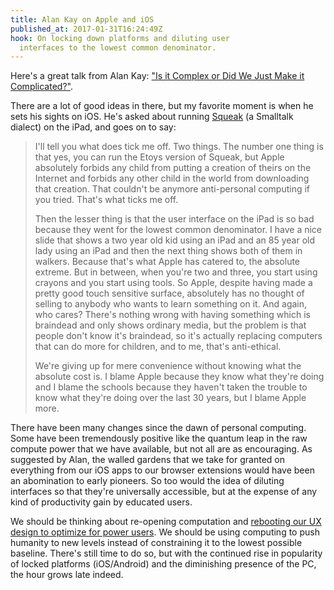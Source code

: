 ```yaml
---
title: Alan Kay on Apple and iOS
published_at: 2017-01-31T16:24:49Z
hook: On locking down platforms and diluting user
  interfaces to the lowest common denominator.
---
```


Here's a great talk from Alan Kay: ["Is it Complex or Did
We Just Make it Complicated?"][talk].

There are a lot of good ideas in there, but my favorite
moment is when he sets his sights on iOS. He's asked about
running [Squeak][squeak] (a Smalltalk dialect) on the iPad,
and goes on to say:

> I'll tell you what does tick me off. Two things. The
> number one thing is that yes, you can run the Etoys
> version of Squeak, but Apple absolutely forbids any child
> from putting a creation of theirs on the Internet and
> forbids any other child in the world from downloading
> that creation. That couldn't be anymore anti-personal
> computing if you tried. That's what ticks me off.
>
> Then the lesser thing is that the user interface on the
> iPad is so bad because they went for the lowest common
> denominator. I have a nice slide that shows a two year
> old kid using an iPad and an 85 year old lady using an
> iPad and then the next thing shows both of them in
> walkers. Because that's what Apple has catered to, the
> absolute extreme. But in between, when you're two and
> three, you start using crayons and you start using tools.
> So Apple, despite having made a pretty good touch
> sensitive surface, absolutely has no thought of selling
> to anybody who wants to learn something on it. And again,
> who cares? There's nothing wrong with having something
> which is braindead and only shows ordinary media, but the
> problem is that people don't know it's braindead, so it's
> actually replacing computers that can do more for
> children, and to me, that's anti-ethical.
>
> We're giving up for mere convenience without knowing what
> the absolute cost is. I blame Apple because they know
> what they're doing and I blame the schools because they
> haven't taken the trouble to know what they're doing over
> the last 30 years, but I blame Apple more.

There have been many changes since the dawn of personal
computing. Some have been tremendously positive like the
quantum leap in the raw compute power that we have
available, but not all are as encouraging. As suggested by
Alan, the walled gardens that we take for granted on
everything from our iOS apps to our browser extensions
would have been an abomination to early pioneers. So too
would the idea of diluting interfaces so that they're
universally accessible, but at the expense of any kind of
productivity gain by educated users.

We should be thinking about re-opening computation and
[rebooting our UX design to optimize for power
users](/interfaces). We should be using computing to push
humanity to new levels instead of constraining it to the
lowest possible baseline. There's still time to do so, but
with the continued rise in popularity of locked platforms
(iOS/Android) and the diminishing presence of the PC, the
hour grows late indeed.

[talk]: https://www.youtube.com/watch?v=ubaX1Smg6pY
[squeak]: https://en.wikipedia.org/wiki/Squeak
